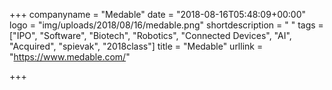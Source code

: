 +++
companyname = "Medable"
date = "2018-08-16T05:48:09+00:00"
logo = "img/uploads/2018/08/16/medable.png"
shortdescription = " "
tags = ["IPO", "Software", "Biotech", "Robotics", "Connected Devices", "AI", "Acquired", "spievak", "2018class"]
title = "Medable"
urllink = "https://www.medable.com/"

+++
